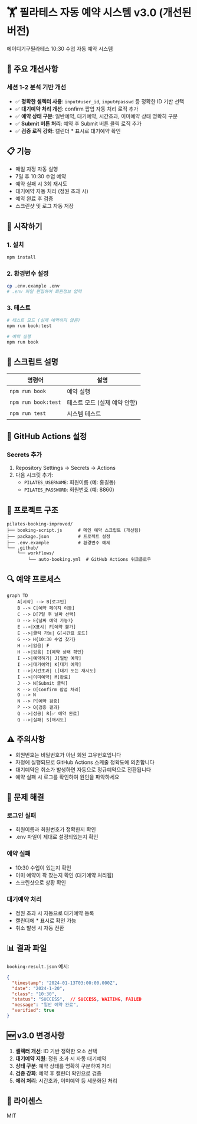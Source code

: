 # 🏋️ 필라테스 자동 예약 시스템 v3.0 (개선된 버전)

에이디기구필라테스 10:30 수업 자동 예약 시스템

## 🎯 주요 개선사항

### 세션 1-2 분석 기반 개선
- ✅ **정확한 셀렉터 사용**: `input#user_id`, `input#passwd` 등 정확한 ID 기반 선택
- ✅ **대기예약 처리 개선**: confirm 팝업 자동 처리 로직 추가
- ✅ **예약 상태 구분**: 일반예약, 대기예약, 시간초과, 이미예약 상태 명확히 구분
- ✅ **Submit 버튼 처리**: 예약 후 Submit 버튼 클릭 로직 추가
- ✅ **검증 로직 강화**: 캘린더 * 표시로 대기예약 확인

## 📋 기능

- 매일 자정 자동 실행
- 7일 후 10:30 수업 예약
- 예약 실패 시 3회 재시도
- 대기예약 자동 처리 (정원 초과 시)
- 예약 완료 후 검증
- 스크린샷 및 로그 자동 저장

## 🚀 시작하기

### 1. 설치

```bash
npm install
```

### 2. 환경변수 설정

```bash
cp .env.example .env
# .env 파일 편집하여 회원정보 입력
```

### 3. 테스트

```bash
# 테스트 모드 (실제 예약하지 않음)
npm run book:test

# 예약 실행
npm run book
```

## 📝 스크립트 설명

| 명령어 | 설명 |
|--------|------|
| `npm run book` | 예약 실행 |
| `npm run book:test` | 테스트 모드 (실제 예약 안함) |
| `npm run test` | 시스템 테스트 |

## 🔑 GitHub Actions 설정

### Secrets 추가
1. Repository Settings → Secrets → Actions
2. 다음 시크릿 추가:
   - `PILATES_USERNAME`: 회원이름 (예: 홍길동)
   - `PILATES_PASSWORD`: 회원번호 (예: 8860)

## 📁 프로젝트 구조

```
pilates-booking-improved/
├── booking-script.js      # 메인 예약 스크립트 (개선됨)
├── package.json           # 프로젝트 설정
├── .env.example           # 환경변수 예제
└── .github/
    └── workflows/
        └── auto-booking.yml  # GitHub Actions 워크플로우
```

## 🔍 예약 프로세스

```mermaid
graph TD
    A[시작] --> B[로그인]
    B --> C[예약 페이지 이동]
    C --> D[7일 후 날짜 선택]
    D --> E{날짜 예약 가능?}
    E -->|X표시| F[예약 불가]
    E -->|클릭 가능| G[시간표 로드]
    G --> H{10:30 수업 찾기}
    H -->|없음| F
    H -->|있음| I{예약 상태 확인}
    I -->|예약하기| J[일반 예약]
    I -->|대기예약| K[대기 예약]
    I -->|시간초과| L[대기 또는 재시도]
    I -->|이미예약| M[완료]
    J --> N[Submit 클릭]
    K --> O[Confirm 팝업 처리]
    O --> N
    N --> P[예약 검증]
    P --> Q{검증 결과}
    Q -->|성공| R[✅ 예약 완료]
    Q -->|실패| S[재시도]
```

## ⚠️ 주의사항

- 회원번호는 비밀번호가 아닌 회원 고유번호입니다
- 자정에 실행되므로 GitHub Actions 스케줄 정확도에 의존합니다
- 대기예약은 취소가 발생하면 자동으로 정규예약으로 전환됩니다
- 예약 실패 시 로그를 확인하여 원인을 파악하세요

## 🐛 문제 해결

### 로그인 실패
- 회원이름과 회원번호가 정확한지 확인
- .env 파일이 제대로 설정되었는지 확인

### 예약 실패
- 10:30 수업이 있는지 확인
- 이미 예약이 꽉 찼는지 확인 (대기예약 처리됨)
- 스크린샷으로 상황 확인

### 대기예약 처리
- 정원 초과 시 자동으로 대기예약 등록
- 캘린더에 * 표시로 확인 가능
- 취소 발생 시 자동 전환

## 📊 결과 파일

`booking-result.json` 예시:
```json
{
  "timestamp": "2024-01-13T03:00:00.000Z",
  "date": "2024-1-20",
  "class": "10:30",
  "status": "SUCCESS",  // SUCCESS, WAITING, FAILED
  "message": "일반 예약 완료",
  "verified": true
}
```

## 🆕 v3.0 변경사항

1. **셀렉터 개선**: ID 기반 정확한 요소 선택
2. **대기예약 지원**: 정원 초과 시 자동 대기예약
3. **상태 구분**: 예약 상태를 명확히 구분하여 처리
4. **검증 강화**: 예약 후 캘린더 확인으로 검증
5. **에러 처리**: 시간초과, 이미예약 등 세분화된 처리

## 📄 라이센스

MIT
